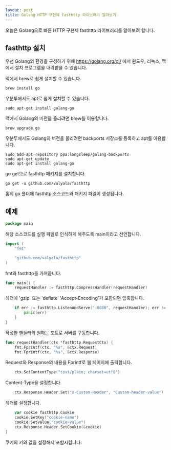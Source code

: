 ```yaml
---
layout: post
title: Golang HTTP 구현체 fasthttp 라이브러리 알아보기
---
```


오늘은 Golang으로 빠른 HTTP 구현체 fasthttp 라이브러리를 알아보려 합니다.

## fasthttp 설치

우선 Golang의 환경을 구성하기 위해 https://golang.org/dl/ 에서 윈도우, 리눅스, 맥에서 설치 프로그램을 내려받을 수 있습니다.

맥에서 brew로 쉽게 설치할 수 있습니다.

```
brew install go
```

우분투에서도 apt로 쉽게 설치할 수 있습니다.

```
sudo apt-get install golang-go
```

맥에서 Golang의 버전을 올리려면 brew를 이용합니다.

```
brew upgrade go
```

우분투에서도 Golang의 버전을 올리려면 backports 저장소를 등록하고 apt를 이용합니다.

```
sudo add-apt-repository ppa:longsleep/golang-backports
sudo apt-get update
sudo apt-get install golang-go
```

go get으로 fasthttp 패키지를 설치합니다.

```
go get -u github.com/valyala/fasthttp
```

홈의 go 폴더에 fasthttp 소스코드와 패키지 파일이 생성됩니다.

## 예제

```go
package main
```

해당 소스코드를 실행 파일로 인식하게 해주도록 main이라고 선언합니다.

```go
import (
	"fmt"

	"github.com/valyala/fasthttp"
)
```

fmt와 fasthttp를 가져옵니다.

```go
func main() {
	requestHandler := fasthttp.CompressHandler(requestHandler)
```

헤더에 'gzip' 또는 'deflate' 'Accept-Encoding'가 포함되면 압축합니다.

```go
	if err := fasthttp.ListenAndServe(":8080", requestHandler); err != nil {
		panic(err)
	}
}
```

작성한 핸들러와 원하는 포트로 서버를 구동합니다.

```go
func requestHandler(ctx *fasthttp.RequestCtx) {
	fmt.Fprintf(ctx, "%s", &ctx.Request)
	fmt.Fprintf(ctx, "%s", &ctx.Response)
```

Request와 Response의 내용을 Fprintf로 웹 페이지에 출력합니다.

```go
	ctx.SetContentType("text/plain; charset=utf8")
```

Content-Type을 설정합니다.

```go
	ctx.Response.Header.Set("X-Custom-Header", "Custom-header-value")
```

헤더를 설정합니다.

```go
	var cookie fasthttp.Cookie
	cookie.SetKey("cookie-name")
	cookie.SetValue("cookie-value")
	ctx.Response.Header.SetCookie(&cookie)
}
```

쿠키의 키와 값을 설정해서 포함시킵니다.